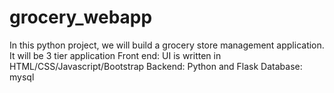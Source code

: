 # grocery_webapp
In this python project, we will build a grocery store management application. It will be 3 tier application Front end: UI is written in HTML/CSS/Javascript/Bootstrap Backend: Python and Flask Database: mysql

